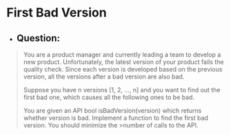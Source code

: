 # First Bad Version
- ## Question:
>You are a product manager and currently leading a team to develop a new product. Unfortunately, the latest version of your product fails the quality check. Since each version is developed based on the previous version, all the versions after a bad version are also bad.
>
>Suppose you have n versions [1, 2, ..., n] and you want to find out the first bad one, which causes all the following ones to be bad.
>
>You are given an API bool isBadVersion(version) which returns whether version is bad. Implement a function to find the first bad version. You should minimize the >number of calls to the API.

